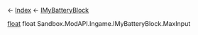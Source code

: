 ← [Index](Api-Index) ← [IMyBatteryBlock](Sandbox.ModAPI.Ingame.IMyBatteryBlock)

[float](System.Single) float Sandbox.ModAPI.Ingame.IMyBatteryBlock.MaxInput